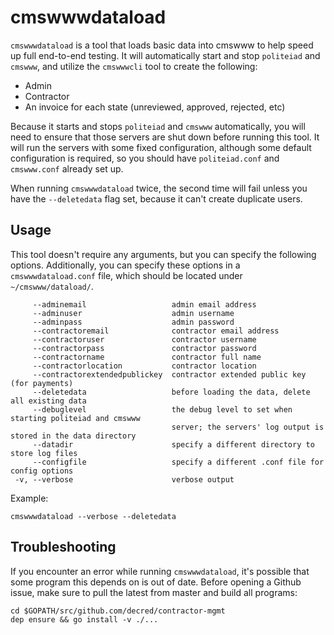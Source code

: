# cmswwwdataload

`cmswwwdataload` is a tool that loads basic data into cmswww to help
speed up full end-to-end testing. It will automatically start and stop
`politeiad` and `cmswww`, and utilize the `cmswwwcli` tool to create the following:

* Admin
* Contractor
* An invoice for each state (unreviewed, approved, rejected, etc)

Because it starts and stops `politeiad` and `cmswww` automatically, you
will need to ensure that those servers are shut down before running this tool.
It will run the servers with some fixed configuration, although some default
configuration is required, so you should have `politeiad.conf` and `cmswww.conf`
already set up.

When running `cmswwwdataload` twice, the second time will fail unless you have
the `--deletedata` flag set, because it can't create duplicate users.

## Usage

This tool doesn't require any arguments, but you can specify the following options.
Additionally, you can specify these options in a `cmswwwdataload.conf` file,
which should be located under `~/cmswww/dataload/`.

```
     --adminemail                   admin email address
     --adminuser                    admin username
     --adminpass                    admin password
     --contractoremail              contractor email address
     --contractoruser               contractor username
     --contractorpass               contractor password
     --contractorname               contractor full name
     --contractorlocation           contractor location
     --contractorextendedpublickey  contractor extended public key (for payments)
     --deletedata                   before loading the data, delete all existing data
     --debuglevel                   the debug level to set when starting politeiad and cmswww
                                    server; the servers' log output is stored in the data directory
     --datadir                      specify a different directory to store log files
     --configfile                   specify a different .conf file for config options
 -v, --verbose                      verbose output
```

Example:

```
cmswwwdataload --verbose --deletedata
```

## Troubleshooting

If you encounter an error while running `cmswwwdataload`, it's possible that
some program this depends on is out of date. Before opening a Github issue,
make sure to pull the latest from master and build all programs:

```
cd $GOPATH/src/github.com/decred/contractor-mgmt
dep ensure && go install -v ./...
```
